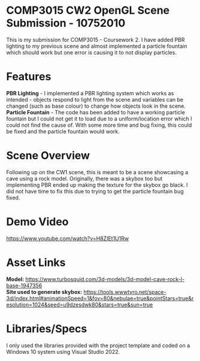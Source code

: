 # COMP3015 CW2 OpenGL Scene Submission - 10752010
This is my submission for COMP3015 - Coursework 2. I have added PBR lighting to my previous scene and almost implemented a particle fountain which should work but one error is causing it to not display particles.

# Features
**PBR Lighting** - I implemented a PBR lighting system which works as intended - objects respond to light from the scene and variables can be changed (such as base colour) to change how objects look in the scene.
**Particle Fountain** - The code has been added to have a working particle fountain but I could not get it to load due to a uniform/location error which I could not find the cause of. With some more time and bug fixing, this could be fixed and the particle fountain would work.

# Scene Overview
Following up on the CW1 scene, this is meant to be a scene showcasing a cave using a rock model. Originally, there was a skybox too but implementing PBR ended up making the texture for the skybox go black. I did not have time to fix this due to trying to get the particle fountain bug fixed.

# Demo Video
https://www.youtube.com/watch?v=H8ZIEt1U1Rw

# Asset Links
**Model:** https://www.turbosquid.com/3d-models/3d-model-cave-rock-l-base-1947356  
**Site used to generate skybox:** https://tools.wwwtyro.net/space-3d/index.html#animationSpeed=1&fov=80&nebulae=true&pointStars=true&resolution=1024&seed=u9dzesdwk80&stars=true&sun=true  

# Libraries/Specs
I only used the libraries provided with the project template and coded on a Windows 10 system using Visual Studio 2022.  
